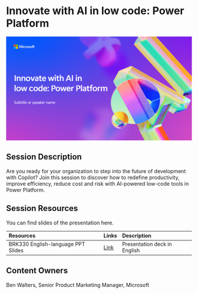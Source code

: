 # Innovate with AI in low code: Power Platform

![Session cover image with a bright "AI" text in 3D over a blue and purple abstract background.](img/BRK330InnovateWith%20AI.png)

## Session Description

Are you ready for your organization to step into the future of development with Copilot? Join this session to discover how to redefine productivity, improve efficiency, reduce cost and risk with AI-powered low-code tools in Power Platform.

## Session Resources
You can find slides of the presentation here.

| Resources          | Links                             | Description        |
|:-------------------|:----------------------------------|:-------------------|
| BRK330 English-language PPT Slides | [Link](https://aka.ms/AAslmhn/) | Presentation deck in English |

## Content Owners
Ben Walters, Senior Product Marketing Manager, Microsoft

